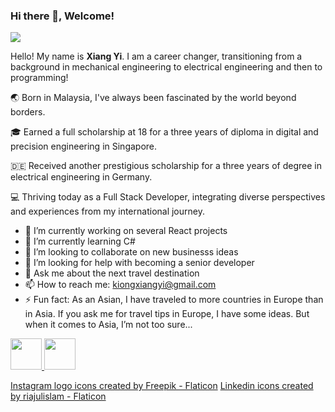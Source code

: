 ### Hi there 👋, Welcome!
<img src="https://github.com/kiongxiangyi/kiongxiangyi/assets/102138068/5edf9dce-fa09-48ef-836d-d7c0a0daed3f" >

<!--
**kiongxiangyi/kiongxiangyi** is a ✨ _special_ ✨ repository because its `README.md` (this file) appears on your GitHub profile.
-->

Hello! My name is **Xiang Yi**. I am a career changer, transitioning from a background in mechanical engineering to electrical engineering and then to programming!

🌏 Born in Malaysia, I've always been fascinated by the world beyond borders. 

🎓 Earned a full scholarship at 18 for a three years of diploma in digital and precision engineering in Singapore.

🇩🇪 Received another prestigious scholarship for a three years of degree in electrical engineering in Germany.

💻 Thriving today as a Full Stack Developer, integrating diverse perspectives and experiences from my international journey.

- 🔭 I’m currently working on several React projects
- 🌱 I’m currently learning C#
- 👯 I’m looking to collaborate on new businesss ideas
- 🤔 I’m looking for help with becoming a senior developer
- 💬 Ask me about the next travel destination
- 📫 How to reach me: kiongxiangyi@gmail.com
- ⚡ Fun fact: As an Asian, I have traveled to more countries in Europe than in Asia. If you ask me for travel tips in Europe, I have some ideas. But when it comes to Asia, I’m not too sure...

<a href="https://www.linkedin.com/in/kiongxiangyi/"><img src="https://github.com/kiongxiangyi/kiongxiangyi/assets/102138068/09ac8346-dd82-40c1-85e2-e83ee9492add" width="50" height="50" >
<a href="https://www.instagram.com/kiongxiangyi"><img src="https://github.com/kiongxiangyi/kiongxiangyi/assets/102138068/65cd1da9-7ec4-46cb-88a2-7535b17ca8e8" width="50" height="50" >

<a href="https://www.flaticon.com/free-icons/instagram-logo" title="instagram logo icons">Instagram logo icons created by Freepik - Flaticon</a>
<a href="https://www.flaticon.com/free-icons/linkedin" title="linkedin icons">Linkedin icons created by riajulislam - Flaticon</a>
